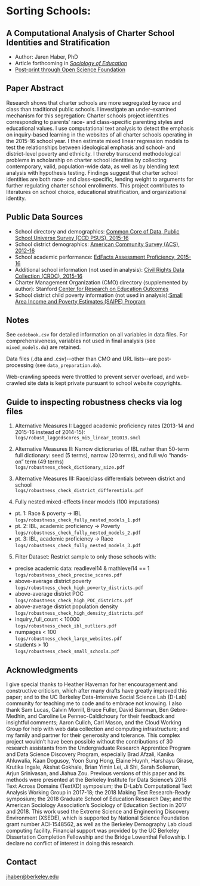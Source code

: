 # Sorting Schools:
## A Computational Analysis of Charter School Identities and Stratification
- Author: Jaren Haber, PhD
- Article forthcoming in [_Sociology of Education_](https://journals.sagepub.com/home/soe)
- [Post-print through Open Science Foundation](http://bit.ly/OSF-postprint-SocEd)

## Paper Abstract
Research shows that charter schools are more segregated by race and class than traditional public schools. I investigate an under-examined mechanism for this segregation: Charter schools project identities corresponding to parents’ race- and class-specific parenting styles and educational values. I use computational text analysis to detect the emphasis on inquiry-based learning in the websites of all charter schools operating in the 2015-16 school year. I then estimate mixed linear regression models to test the relationships between ideological emphasis and school- and district-level poverty and ethnicity. I thereby transcend methodological problems in scholarship on charter school identities by collecting contemporary, valid, population-wide data, as well as by blending text analysis with hypothesis testing. Findings suggest that charter school identities are both race- and class-specific, lending weight to arguments for further regulating charter school enrollments. This project contributes to literatures on school choice, educational stratification, and organizational identity.

## Public Data Sources
- School directory and demographics: [Common Core of Data, Public School Universe Survey (CCD PSUS), 2015-16](https://nces.ed.gov/ccd/pubschuniv.asp)
- School district demographics: [American Community Survey (ACS), 2012-16](https://www.census.gov/programs-surveys/acs/data/summary-file.html)
- School academic performance: [EdFacts Assessment Proficiency, 2015-16](https://www2.ed.gov/about/inits/ed/edfacts/data-files/index.html) 
- Additional school information (not used in analysis): [Civil Rights Data Collection (CRDC), 2015-16](https://www2.ed.gov/about/offices/list/ocr/docs/crdc-2015-16.html)
- Charter Management Organization (CMO) directory (supplemented by author): Stanford [Center for Research on Education Outcomes](https://credo.stanford.edu/pdfs/CMO%20FINAL.pdf)
- School district child poverty information (not used in analysis):[Small Area Income and Poverty Estimates (SAIPE) Program](https://www.census.gov/programs-surveys/saipe.html)

## Notes
See `codebook.csv` for detailed information on all variables in data files. For comprehensiveness, variables not used in final analysis (see `mixed_models.do`) are retained.

Data files (.dta and .csv)--other than CMO and URL lists--are post-processing (see `data_preparation.do`).

Web-crawling speeds were throttled to prevent server overload, and web-crawled site data is kept private pursuant to school website copyrights. 

## Guide to inspecting robustness checks via log files

1. Alternative Measures I: Lagged academic proficiency rates (2013-14 and 2015-16 instead of 2014-15):
</br> `logs/robust_laggedscores_mi5_linear_101019.smcl`

2. Alternative Measures II: Narrow dictionaries of IBL rather than 50-term full dictionary: seed (5 terms), narrow (20 terms), and full w/o “hands-on” term (49 terms)
</br> `logs/robustness_check_dictionary_size.pdf`

3. Alternative Measures III: Race/class differentials between district and school
</br> `logs/robustness_check_district_differentials.pdf`

4. Fully nested mixed-effects linear models (100 imputations) 
-	pt. 1: Race & poverty -> IBL
</br> `logs/robustness_check_fully_nested_models_1.pdf`
- pt. 2: IBL, academic proficiency -> Poverty
</br> `logs/robustness_check_fully_nested_models_2.pdf`
- pt. 3: IBL, academic proficiency -> Race
</br> `logs/robustness_check_fully_nested_models_3.pdf`

5. Filter Dataset: Restrict sample to only those schools with:
- precise academic data: readlevel14 & mathlevel14 == 1
</br> `logs/robustness_check_precise_scores.pdf`
- above-average district poverty
 </br> `logs/robustness_check_high_poverty_districts.pdf`
- above-average district POC
 </br> `logs/robustness_check_high_POC_districts.pdf`
- above-average district population density
</br> `logs/robustness_check_high_density_districts.pdf`
- inquiry_full_count < 10000
</br> `logs/robustness_check_ibl_outliers.pdf`
- numpages < 100
</br> `logs/robustness_check_large_websites.pdf`
- students > 10
</br> `logs/robustness_check_small_schools.pdf`
    
## Acknowledgments
I give special thanks to Heather Haveman for her encouragement and constructive criticism, which after many drafts have greatly improved this paper; and to the UC Berkeley Data-Intensive Social Science Lab (D-Lab) community for teaching me to code and to embrace not knowing. I also thank Sam Lucas, Calvin Morrill, Bruce Fuller, David Bamman, Ben Gebre-Medhin, and Caroline Le Pennec-Caldichoury for their feedback and insightful comments; Aaron Culich, Carl Mason, and the Cloud Working Group for help with web data collection and computing infrastructure; and my family and partner for their generosity and tolerance. This complex project wouldn’t have been possible without the contributions of 30 research assistants from the Undergraduate Research Apprentice Program and Data Science Discovery Program, especially Brad Afzali, Kanika Ahluwalia, Kaan Dogusoy, Yoon Sung Hong, Elaine Huynh, Harshayu Girase, Krutika Ingale, Akshat Gokhale, Brian Yimin Lei, Ji Shi, Sarah Solieman, Arjun Srinivasan, and Jiahua Zou. Previous versions of this paper and its methods were presented at the Berkeley Institute for Data Science’s 2018 Text Across Domains (TextXD) symposium; the D-Lab’s Computational Text Analysis Working Group in 2017-18; the 2018 Making Text Research-Ready symposium; the 2018 Graduate School of Education Research Day; and the American Sociology Association’s Sociology of Education Section in 2017 and 2018. This work used the Extreme Science and Engineering Discovery Environment (XSEDE), which is supported by National Science Foundation grant number ACI-1548562, as well as the Berkeley Demography Lab cloud computing facility. Financial support was provided by the UC Berkeley Dissertation Completion Fellowship and the Bridge Lowenthal Fellowship. I declare no conflict of interest in doing this research.

## Contact 
jhaber@berkeley.edu
